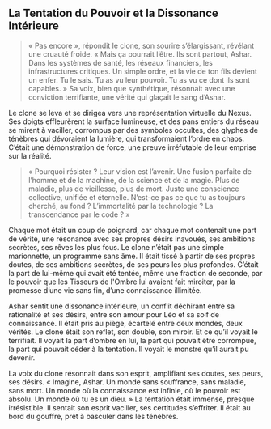 ## La Tentation du Pouvoir et la Dissonance Intérieure

> « Pas encore », répondit le clone, son sourire s’élargissant, révélant une cruauté froide. « Mais ça pourrait l’être. Ils sont partout, Ashar. Dans les systèmes de santé, les réseaux financiers, les infrastructures critiques. Un simple ordre, et la vie de ton fils devient un enfer. Tu le sais. Tu as vu leur pouvoir. Tu as vu ce dont ils sont capables. » Sa voix, bien que synthétique, résonnait avec une conviction terrifiante, une vérité qui glaçait le sang d’Ashar.

Le clone se leva et se dirigea vers une représentation virtuelle du Nexus. Ses doigts effleurèrent la surface lumineuse, et des pans entiers du réseau se mirent à vaciller, corrompus par des symboles occultes, des glyphes de ténèbres qui dévoraient la lumière, qui transformaient l’ordre en chaos. C’était une démonstration de force, une preuve irréfutable de leur emprise sur la réalité.

> « Pourquoi résister ? Leur vision est l’avenir. Une fusion parfaite de l’homme et de la machine, de la science et de la magie. Plus de maladie, plus de vieillesse, plus de mort. Juste une conscience collective, unifiée et éternelle. N’est-ce pas ce que tu as toujours cherché, au fond ? L’immortalité par la technologie ? La transcendance par le code ? »

Chaque mot était un coup de poignard, car chaque mot contenait une part de vérité, une résonance avec ses propres désirs inavoués, ses ambitions secrètes, ses rêves les plus fous. Le clone n’était pas une simple marionnette, un programme sans âme. Il était tissé à partir de ses propres doutes, de ses ambitions secrètes, de ses peurs les plus profondes. C’était la part de lui-même qui avait été tentée, même une fraction de seconde, par le pouvoir que les Tisseurs de l'Ombre lui avaient fait miroiter, par la promesse d’une vie sans fin, d’une connaissance illimitée.

Ashar sentit une dissonance intérieure, un conflit déchirant entre sa rationalité et ses désirs, entre son amour pour Léo et sa soif de connaissance. Il était pris au piège, écartelé entre deux mondes, deux vérités. Le clone était son reflet, son double, son miroir. Et ce qu’il voyait le terrifiait. Il voyait la part d’ombre en lui, la part qui pouvait être corrompue, la part qui pouvait céder à la tentation. Il voyait le monstre qu’il aurait pu devenir.

La voix du clone résonnait dans son esprit, amplifiant ses doutes, ses peurs, ses désirs. « Imagine, Ashar. Un monde sans souffrance, sans maladie, sans mort. Un monde où la connaissance est infinie, où le pouvoir est absolu. Un monde où tu es un dieu. » La tentation était immense, presque irrésistible. Il sentait son esprit vaciller, ses certitudes s’effriter. Il était au bord du gouffre, prêt à basculer dans les ténèbres.

